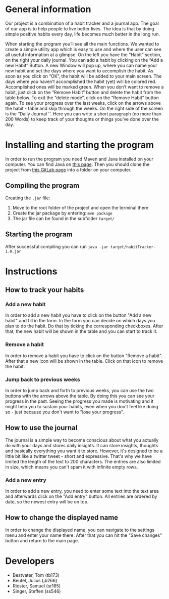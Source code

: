# General information
Our project is a combination of a habit tracker and a journal app. The goal of our app is to help people to live better lives. The idea is that by doing simple positive habits every day, life becomes much better in the long run.

When starting the program you’ll see all the main functions. We wanted to create a simple utility app which is easy to use and where the user can see all useful information at a glimpse. On the left you have the “Habit” section, on the right your daily journal. You can add a habit by clicking on the “Add a new Habit” Button. A new Window will pop up, where you can name your new habit and set the days where you want to accomplish the habit. As soon as you click on “OK”, the habit will be added to your main screen. The days where you haven’t accomplished the habit (yet) will be colored red. Accomplished ones will be marked green.
When you don’t want to remove a habit, just click on the “Remove Habit” button and delete the habit from the table below. To exit the “delete mode”, click on the “Remove Habit” button again. To see your progress over the last weeks, click on the arrows above the habit - table and skip through the weeks.
On the right side of the screen is the “Daily Journal ''. Here you can write a short paragraph (no more than 200 Words) to keep track of your thoughts or things you’ve done over the day.

# Installing and starting the program
In order to run the program you need Maven and Java installed on your computer. You can find Java on [this page](https://www.oracle.com/java/technologies/javase-jre-downloads.html).
Then you should clone the project from [this GitLab page](https://gitlab.mi.hdm-stuttgart.de/ss546/habit-tracker) into a folder on your computer.

## Compiling the program
Creating the ```.jar``` file:
1) Move to the root folder of the project and open the terminal there
2) Create the jar package by entering: ```mvn package```
3) The jar file can be found in the subfolder ```target/```

## Starting the program
After successful compiling you can run ```java -jar target/habitTracker-1.0.jar```

# Instructions
## How to track your habits
### Add a new habit
In order to add a new habit you have to click on the button "Add a new habit" and fill in the form. In the form you can decide on which days you plan to do the habit. Do that by ticking the corresponding checkboxes. After that, the new habit will be shown in the table and you can start to track it.
### Remove a habit
In order to remove a habit you have to click on the button "Remove a habit". After that a new icon will be shown in the table. Click on that icon to remove the habit.
### Jump back to previous weeks
In order to jump back and forth to previous weeks, you can use the two buttons with the arrows above the table. By doing this you can see your progress in the past. Seeing the progress you made is motivating and it might help you to sustain your habits, even when you don't feel like doing so - just because you don't want to "lose your progress".
## How to use the journal
The journal is a simple way to become conscious about what you actually do with your days and stores daily insights. It can store insights, thoughts and basically everything you want it to store. However, it's designed to be a little bit like a twitter tweet - short and expressive. That's why we have limited the length of the text to 200 characters. The entries are also limited in size, which means you can't spam it with infinite empty rows.
### Add a new entry
In order to add a new entry, you need to enter some text into the text area and afterwards click on the "Add entry" button. All entries are ordered by date, so the newest entry will be on top.
## How to change the displayed name
In order to change the displayed name, you can navigate to the settings menu and enter your name there. After that you can hit the "Save changes" button and return to the main page.

# Developers
- Bestvater, Tom (tb173)
- Beutel, Julius (jb266)
- Riester, Samuel (sr185)
- Singer, Steffen (ss546)